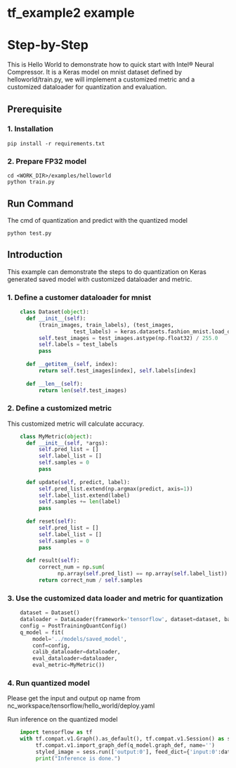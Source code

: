 tf_example2 example
=====================

Step-by-Step
============

This is Hello World to demonstrate how to quick start with Intel® Neural Compressor. It is a Keras model on mnist dataset defined by helloworld/train.py, we will implement a customized metric and a customized dataloader for quantization and evaluation.


## Prerequisite

### 1. Installation
```shell
pip install -r requirements.txt
```

### 2. Prepare FP32 model
```shell
cd <WORK_DIR>/examples/helloworld
python train.py
```
## Run Command
The cmd of quantization and predict with the quantized model 
```shell
python test.py 
```
## Introduction 
This example can demonstrate the steps to do quantization on Keras generated saved model with customized dataloader and metric. 

### 1. Define a customer dataloader for mnist  

```python
    class Dataset(object):
      def __init__(self):
          (train_images, train_labels), (test_images,
                     test_labels) = keras.datasets.fashion_mnist.load_data()
          self.test_images = test_images.astype(np.float32) / 255.0
          self.labels = test_labels
          pass
    
      def __getitem__(self, index):
          return self.test_images[index], self.labels[index]
    
      def __len__(self):
          return len(self.test_images)

```

### 2. Define a customized metric  
This customized metric will calculate accuracy.
```python
    class MyMetric(object):
      def __init__(self, *args):
          self.pred_list = []
          self.label_list = []
          self.samples = 0
          pass
    
      def update(self, predict, label):
          self.pred_list.extend(np.argmax(predict, axis=1))
          self.label_list.extend(label)
          self.samples += len(label) 
          pass
    
      def reset(self):
          self.pred_list = []
          self.label_list = []
          self.samples = 0
          pass
    
      def result(self):
          correct_num = np.sum(
                np.array(self.pred_list) == np.array(self.label_list))
          return correct_num / self.samples

```
### 3. Use the customized data loader and metric for quantization 
```python
    dataset = Dataset()
    dataloader = DataLoader(framework='tensorflow', dataset=dataset, batch_size=1)
    config = PostTrainingQuantConfig()
    q_model = fit(
        model='../models/saved_model',
        conf=config,
        calib_dataloader=dataloader,
        eval_dataloader=dataloader,
        eval_metric=MyMetric())

```

### 4. Run quantized model
Please get the input and output op name from nc_workspace/tensorflow/hello_world/deploy.yaml

Run inference on the quantized model
```python
    import tensorflow as tf
    with tf.compat.v1.Graph().as_default(), tf.compat.v1.Session() as sess:
         tf.compat.v1.import_graph_def(q_model.graph_def, name='')
         styled_image = sess.run(['output:0'], feed_dict={'input:0':dataset.test_images})
         print("Inference is done.")
```
